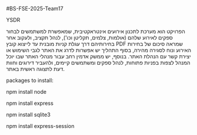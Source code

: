 #BS-FSE-2025-Team17

YSDR

הפרויקט הוא מערכת לתכנון אירועים אינטראקטיבית, שמאפשרת למשתמשים לבחור ספקים לאירוע שלהם (אולמות, צלמים, תקליטן וכו'), לנהל תקציב, ולעקוב אחר בחירותיהם דרך עגלת קניות מובנית עד לייצוא קובץ PDF שמראה סיכום של בחירות האירוע ונוח לסגירה מהירה, בסוף התהליך יש אפשרות לדרג את האתר לגבי השימוש או יצירת קשר עם הנהלת האתר.
בנוסף, יש ממשק אדמין רחב עבור מנהלי האתר שבו יוכל המנהל לצפות בפניות פתוחות, לנהל ספקים ומשתמשים קיימים, ולהעביר דירוגים וחוות דעת לתצוגה ראשית באתר.

packages to install:

npm install node

npm install express

npm install sqlite3

npm install express-session
